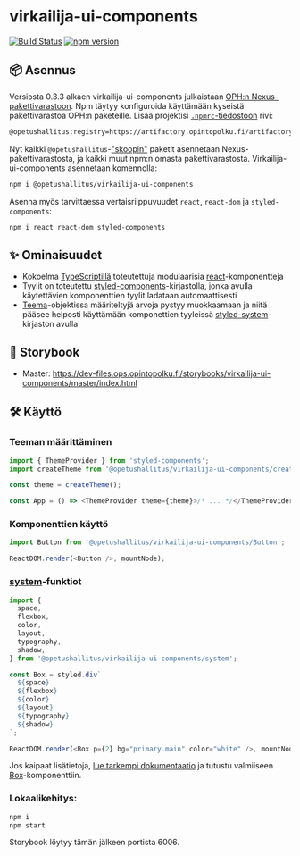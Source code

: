 # virkailija-ui-components

[![Build Status](https://travis-ci.org/Opetushallitus/virkailija-ui-components.svg?branch=master)](https://travis-ci.org/Opetushallitus/virkailija-ui-components) [![npm version](https://badge.fury.io/js/%40opetushallitus%2Fvirkailija-ui-components.svg)](https://badge.fury.io/js/%40opetushallitus%2Fvirkailija-ui-components)

## 📦 Asennus

Versiosta 0.3.3 alkaen virkailija-ui-components julkaistaan [OPH:n Nexus-pakettivarastoon](https://artifactory.opintopolku.fi/artifactory/repository/oph-opintopolku-npm/). Npm täytyy konfiguroida käyttämään kyseistä pakettivarastoa OPH:n paketeille. Lisää projektisi [`.npmrc`-tiedostoon](https://docs.npmjs.com/configuring-npm/npmrc.html) rivi:

```bash
@opetushallitus:registry=https://artifactory.opintopolku.fi/artifactory/repository/oph-opintopolku-npm/
```

Nyt kaikki `@opetushallitus`-["skoopin"](https://docs.npmjs.com/using-npm/scope.html) paketit asennetaan Nexus-pakettivarastosta, ja kaikki muut npm:n omasta pakettivarastosta. Virkailija-ui-components asennetaan komennolla:

```bash
npm i @opetushallitus/virkailija-ui-components
```

Asenna myös tarvittaessa vertaisriippuvuudet `react`, `react-dom` ja `styled-components`:

```bash
npm i react react-dom styled-components
```

## ✨ Ominaisuudet

- Kokoelma [TypeScriptillä](https://www.typescriptlang.org/index.html) toteutettuja modulaarisia [react](https://reactjs.org/)-komponentteja
- Tyylit on toteutettu [styled-components](https://www.styled-components.com/)-kirjastolla, jonka avulla käytettävien komponenttien tyylit ladataan automaattisesti
- [Teema](https://github.com/Opetushallitus/virkailija-ui-components/blob/master/src/createTheme/index.ts)-objektissa määriteltyjä arvoja pystyy muokkaamaan ja niitä pääsee helposti käyttämään komponettien tyyleissä [styled-system](https://styled-system.com)-kirjaston avulla

## 📖 Storybook

- Master: https://dev-files.ops.opintopolku.fi/storybooks/virkailija-ui-components/master/index.html

## 🛠️ Käyttö

### Teeman määrittäminen

```javascript
import { ThemeProvider } from 'styled-components';
import createTheme from '@opetushallitus/virkailija-ui-components/createTheme';

const theme = createTheme();

const App = () => <ThemeProvider theme={theme}>/* ... */</ThemeProvider>;
```

### Komponenttien käyttö

```javascript
import Button from '@opetushallitus/virkailija-ui-components/Button';

ReactDOM.render(<Button />, mountNode);
```

### [system](https://github.com/Opetushallitus/virkailija-ui-components/blob/master/src/system.ts)-funktiot

```javascript
import {
  space,
  flexbox,
  color,
  layout,
  typography,
  shadow,
} from '@opetushallitus/virkailija-ui-components/system';

const Box = styled.div`
  ${space}
  ${flexbox}
  ${color}
  ${layout}
  ${typography}
  ${shadow}
`;

ReactDOM.render(<Box p={2} bg="primary.main" color="white" />, mountNode);
```

Jos kaipaat lisätietoja, [lue tarkempi dokumentaatio](https://styled-system.com) ja tutustu valmiiseen [Box](https://github.com/Opetushallitus/virkailija-ui-components/blob/master/src/Box/index.tsx)-komponenttiin.

### Lokaalikehitys: 

```bash
npm i
npm start
```

Storybook löytyy tämän jälkeen portista 6006.
